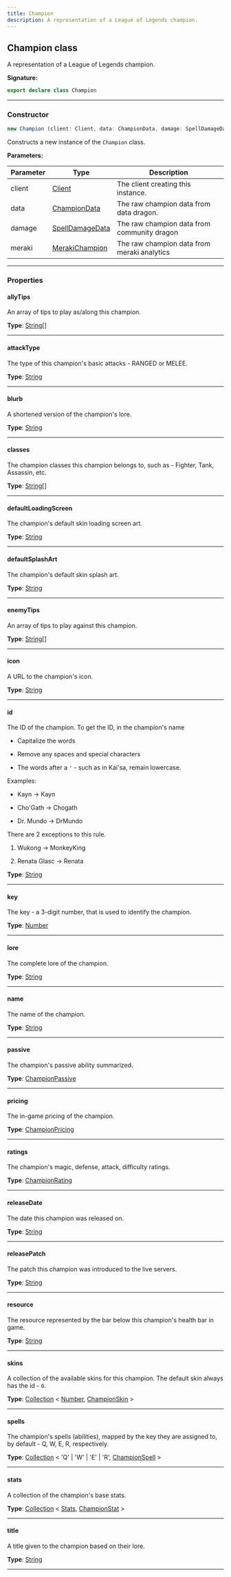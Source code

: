 ```yaml
---
title: Champion
description: A representation of a League of Legends champion.
---
```


## Champion class

A representation of a League of Legends champion.

**Signature:**

```ts
export declare class Champion 
```

---

### Constructor

```ts
new Champion (client: Client, data: ChampionData, damage: SpellDamageData, meraki: MerakiChampion)
```

Constructs a new instance of the `Champion` class.

**Parameters:**

| Parameter | Type | Description |
| --------- | ---- | ----------- |
| client | [Client](/shieldbow/api/Client.md) | The client creating this instance. |
| data | [ChampionData](/shieldbow/api/ChampionData.md) | The raw champion data from data dragon. |
| damage | [SpellDamageData](/shieldbow/api/SpellDamageData.md) | The raw champion data from community dragon |
| meraki | [MerakiChampion](/shieldbow/api/MerakiChampion.md) | The raw champion data from meraki analytics |
---

### Properties

#### allyTips

An array of tips to play as/along this champion.



**Type**: [String](https://developer.mozilla.org/en-US/docs/Web/JavaScript/Reference/Global_Objects/String)[]

---

#### attackType

The type of this champion's basic attacks - RANGED or MELEE.



**Type**: [String](https://developer.mozilla.org/en-US/docs/Web/JavaScript/Reference/Global_Objects/String)

---

#### blurb

A shortened version of the champion's lore.



**Type**: [String](https://developer.mozilla.org/en-US/docs/Web/JavaScript/Reference/Global_Objects/String)

---

#### classes

The champion classes this champion belongs to, such as - Fighter, Tank, Assassin, etc.



**Type**: [String](https://developer.mozilla.org/en-US/docs/Web/JavaScript/Reference/Global_Objects/String)[]

---

#### defaultLoadingScreen

The champion's default skin loading screen art.



**Type**: [String](https://developer.mozilla.org/en-US/docs/Web/JavaScript/Reference/Global_Objects/String)

---

#### defaultSplashArt

The champion's default skin splash art.



**Type**: [String](https://developer.mozilla.org/en-US/docs/Web/JavaScript/Reference/Global_Objects/String)

---

#### enemyTips

An array of tips to play against this champion.



**Type**: [String](https://developer.mozilla.org/en-US/docs/Web/JavaScript/Reference/Global_Objects/String)[]

---

#### icon

A URL to the champion's icon.



**Type**: [String](https://developer.mozilla.org/en-US/docs/Web/JavaScript/Reference/Global_Objects/String)

---

#### id

The ID of the champion. To get the ID, in the champion's name


- Capitalize the words


- Remove any spaces and special characters


- The words after a `'` - such as in Kai'sa, remain lowercase.


Examples:


- Kayn -\> Kayn


- Cho'Gath -\> Chogath


- Dr. Mundo -\> DrMundo


There are 2 exceptions to this rule.


1. Wukong -\> MonkeyKing


2. Renata Glasc -\> Renata



**Type**: [String](https://developer.mozilla.org/en-US/docs/Web/JavaScript/Reference/Global_Objects/String)

---

#### key

The key - a 3-digit number, that is used to identify the champion.



**Type**: [Number](https://developer.mozilla.org/en-US/docs/Web/JavaScript/Reference/Global_Objects/Number)

---

#### lore

The complete lore of the champion.



**Type**: [String](https://developer.mozilla.org/en-US/docs/Web/JavaScript/Reference/Global_Objects/String)

---

#### name

The name of the champion.



**Type**: [String](https://developer.mozilla.org/en-US/docs/Web/JavaScript/Reference/Global_Objects/String)

---

#### passive

The champion's passive ability summarized.



**Type**: [ChampionPassive](/shieldbow/api/ChampionPassive.md)

---

#### pricing

The in-game pricing of the champion.



**Type**: [ChampionPricing](/shieldbow/api/ChampionPricing.md)

---

#### ratings

The champion's magic, defense, attack, difficulty ratings.



**Type**: [ChampionRating](/shieldbow/api/ChampionRating.md)

---

#### releaseDate

The date this champion was released on.



**Type**: [String](https://developer.mozilla.org/en-US/docs/Web/JavaScript/Reference/Global_Objects/String)

---

#### releasePatch

The patch this champion was introduced to the live servers.



**Type**: [String](https://developer.mozilla.org/en-US/docs/Web/JavaScript/Reference/Global_Objects/String)

---

#### resource

The resource represented by the bar below this champion's health bar in game.



**Type**: [String](https://developer.mozilla.org/en-US/docs/Web/JavaScript/Reference/Global_Objects/String)

---

#### skins

A collection of the available skins for this champion. The default skin always has the id - `0`.



**Type**: [Collection](https://discord.js.org/#/docs/collection/stable/class/Collection) \< [Number](https://developer.mozilla.org/en-US/docs/Web/JavaScript/Reference/Global_Objects/Number), [ChampionSkin](/shieldbow/api/ChampionSkin.md) \>

---

#### spells

The champion's spells (abilities), mapped by the key they are assigned to, by default - Q, W, E, R, respectively.



**Type**: [Collection](https://discord.js.org/#/docs/collection/stable/class/Collection) \< 'Q' \| 'W' \| 'E' \| 'R', [ChampionSpell](/shieldbow/api/ChampionSpell.md) \>

---

#### stats

A collection of the champion's base stats.



**Type**: [Collection](https://discord.js.org/#/docs/collection/stable/class/Collection) \< [Stats](/shieldbow/api/Stats.md), [ChampionStat](/shieldbow/api/ChampionStat.md) \>

---

#### title

A title given to the champion based on their lore.



**Type**: [String](https://developer.mozilla.org/en-US/docs/Web/JavaScript/Reference/Global_Objects/String)

---

